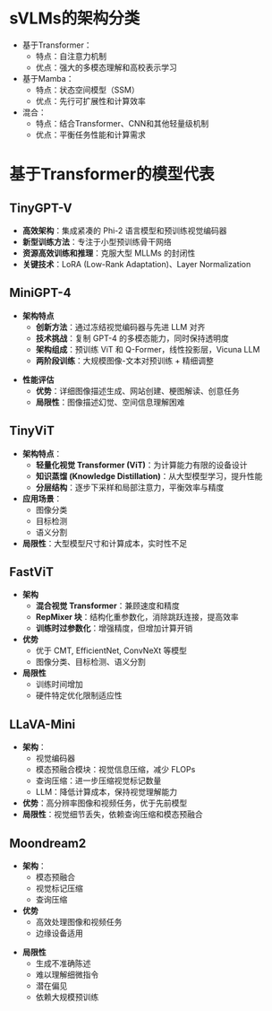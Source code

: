 # sVLMs的架构分类
* 基于Transformer：
	* 特点：自注意力机制
	* 优点：强大的多模态理解和高校表示学习
* 基于Mamba：
	* 特点：状态空间模型（SSM）
	* 优点：先行可扩展性和计算效率
* 混合：
	* 特点：结合Transformer、CNN和其他轻量级机制
	* 优点：平衡任务性能和计算需求

# 基于Transformer的模型代表

## TinyGPT-V

* **高效架构**：集成紧凑的 Phi-2 语言模型和预训练视觉编码器
* **新型训练方法**：专注于小型预训练骨干网络
* **资源高效训练和推理**：克服大型 MLLMs 的封闭性
* **关键技术**：LoRA (Low-Rank Adaptation)、Layer Normalization

## MiniGPT-4

* **架构特点** 
	- **创新方法**：通过冻结视觉编码器与先进 LLM 对齐
	- **技术挑战**：复制 GPT-4 的多模态能力，同时保持透明度
	- **架构组成**：预训练 ViT 和 Q-Former，线性投影层，Vicuna LLM
	- **两阶段训练**：大规模图像-文本对预训练 + 精细调整
- **性能评估**
	- **优势**：详细图像描述生成、网站创建、梗图解读、创意任务
	- **局限性**：图像描述幻觉、空间信息理解困难

## TinyViT

* **架构特点**：
	* **轻量化视觉 Transformer (ViT)**：为计算能力有限的设备设计
	* **知识蒸馏 (Knowledge Distillation)**：从大型模型学习，提升性能
	* **分层结构**：逐步下采样和局部注意力，平衡效率与精度
* **应用场景**：
	- 图像分类
	- 目标检测
	- 语义分割
* **局限性**：大型模型尺寸和计算成本，实时性不足

## FastViT

* **架构**
	* **混合视觉 Transformer**：兼顾速度和精度
	* **RepMixer 块**：结构化重参数化，消除跳跃连接，提高效率
	* **训练时过参数化**：增强精度，但增加计算开销
* **优势**
	- 优于 CMT, EfficientNet, ConvNeXt 等模型
	- 图像分类、目标检测、语义分割
* **局限性**
	- 训练时间增加
	- 硬件特定优化限制适应性

## LLaVA-Mini

* **架构**：
	* 视觉编码器
	* 模态预融合模块：视觉信息压缩，减少 FLOPs
	* 查询压缩：进一步压缩视觉标记数量
	* LLM：降低计算成本，保持视觉理解能力
* **优势**：高分辨率图像和视频任务，优于先前模型
* **局限性**：视觉细节丢失，依赖查询压缩和模态预融合

## Moondream2

* **架构**：
	* 模态预融合
	* 视觉标记压缩
	* 查询压缩
* **优势**
	- 高效处理图像和视频任务
	- 边缘设备适用
- **局限性**
	- 生成不准确陈述
	- 难以理解细微指令
	- 潜在偏见
	- 依赖大规模预训练
